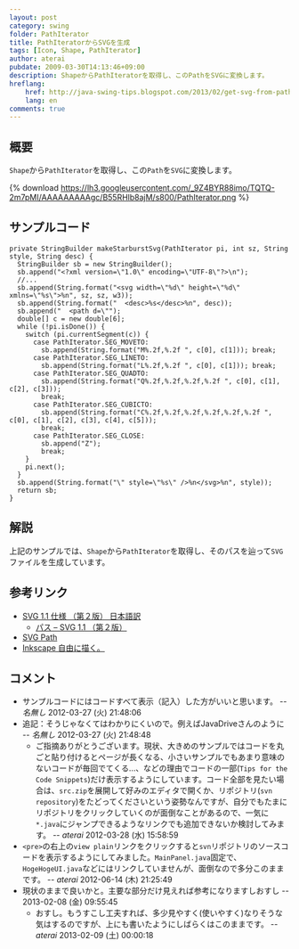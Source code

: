 ```yaml
---
layout: post
category: swing
folder: PathIterator
title: PathIteratorからSVGを生成
tags: [Icon, Shape, PathIterator]
author: aterai
pubdate: 2009-03-30T14:13:46+09:00
description: ShapeからPathIteratorを取得し、このPathをSVGに変換します。
hreflang:
    href: http://java-swing-tips.blogspot.com/2013/02/get-svg-from-pathiterator.html
    lang: en
comments: true
---
```

## 概要
`Shape`から`PathIterator`を取得し、この`Path`を`SVG`に変換します。

{% download https://lh3.googleusercontent.com/_9Z4BYR88imo/TQTQ-2m7pMI/AAAAAAAAAgc/B55RHlb8ajM/s800/PathIterator.png %}

## サンプルコード
<pre class="prettyprint"><code>private StringBuilder makeStarburstSvg(PathIterator pi, int sz, String style, String desc) {
  StringBuilder sb = new StringBuilder();
  sb.append("&lt;?xml version=\"1.0\" encoding=\"UTF-8\"?&gt;\n");
  //...
  sb.append(String.format("&lt;svg width=\"%d\" height=\"%d\" xmlns=\"%s\"&gt;%n", sz, sz, w3));
  sb.append(String.format("  &lt;desc&gt;%s&lt;/desc&gt;%n", desc));
  sb.append("  &lt;path d=\"");
  double[] c = new double[6];
  while (!pi.isDone()) {
    switch (pi.currentSegment(c)) {
      case PathIterator.SEG_MOVETO:
        sb.append(String.format("M%.2f,%.2f ", c[0], c[1])); break;
      case PathIterator.SEG_LINETO:
        sb.append(String.format("L%.2f,%.2f ", c[0], c[1])); break;
      case PathIterator.SEG_QUADTO:
        sb.append(String.format("Q%.2f,%.2f,%.2f,%.2f ", c[0], c[1], c[2], c[3]));
        break;
      case PathIterator.SEG_CUBICTO:
        sb.append(String.format("C%.2f,%.2f,%.2f,%.2f,%.2f,%.2f ", c[0], c[1], c[2], c[3], c[4], c[5]));
        break;
      case PathIterator.SEG_CLOSE:
        sb.append("Z");
        break;
    }
    pi.next();
  }
  sb.append(String.format("\" style=\"%s\" /&gt;%n&lt;/svg&gt;%n", style));
  return sb;
}
</code></pre>

## 解説
上記のサンプルでは、`Shape`から`PathIterator`を取得し、そのパスを辿って`SVG`ファイルを生成しています。


## 参考リンク
- [SVG 1.1 仕様 （第２版） 日本語訳](http://www.hcn.zaq.ne.jp/___/SVG11-2nd/index.html)
    - [パス – SVG 1.1 （第２版）](http://www.hcn.zaq.ne.jp/___/SVG11-2nd/paths.html)
- [SVG Path](http://www.w3schools.com/svg/svg_path.asp)
- [Inkscape 自由に描く。](http://www.inkscape.org/)

<!-- dummy comment line for breaking list -->

## コメント
- サンプルコードにはコードすべて表示（記入）した方がいいと思います。 -- *名無し* 2012-03-27 (火) 21:48:06
- 追記：そうじゃなくてはわかりにくいので。例えばJavaDriveさんのように -- *名無し* 2012-03-27 (火) 21:48:48
    - ご指摘ありがとうございます。現状、大きめのサンプルではコードを丸ごと貼り付けるとページが長くなる、小さいサンプルでもあまり意味のないコードが毎回でてくる…、などの理由でコードの一部(`Tips for the Code Snippets`)だけ表示するようにしています。コード全部を見たい場合は、`src.zip`を展開して好みのエディタで開くか、リポジトリ(`svn repository`)をたどってくださいという姿勢なんですが、自分でもたまにリポジトリをクリックしていくのが面倒なことがあるので、一気に`*.java`にジャンプできるようなリンクでも追加できないか検討してみます。 -- *aterai* 2012-03-28 (水) 15:58:59
- `<pre>`の右上の`view plain`リンクをクリックすると`svn`リポジトリのソースコードを表示するようにしてみました。`MainPanel.java`固定で、`HogeHogeUI.java`などにはリンクしていませんが、面倒なので多分このままです。 -- *aterai* 2012-06-14 (木) 21:25:49
- 現状のままで良いかと。主要な部分だけ見えれば参考になりますしおすし --  2013-02-08 (金) 09:55:45
    - おすし。もうすこし工夫すれば、多少見やすく(使いやすく)なりそうな気はするのですが、上にも書いたようにしばらくはこのままです。 -- *aterai* 2013-02-09 (土) 00:00:18

<!-- dummy comment line for breaking list -->
